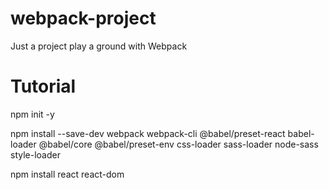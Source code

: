 # webpack-project

Just a project play a ground with Webpack

# Tutorial

npm init -y

npm install --save-dev webpack webpack-cli @babel/preset-react babel-loader @babel/core @babel/preset-env css-loader sass-loader node-sass style-loader

npm install react react-dom
